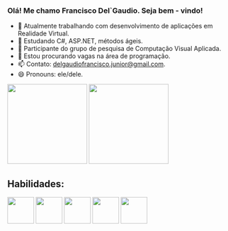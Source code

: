 ### Olá! Me chamo Francisco Del`Gaudio. Seja bem - vindo!

- 🔭 Atualmente trabalhando com desenvolvimento de aplicações em Realidade Virtual.
- 🌱 Estudando C#, ASP.NET, métodos ágeis.
- 👯 Participante do grupo de pesquisa de Computação Visual Aplicada.
- 🤔 Estou procurando vagas na área de programação.
- 📫 Contato: delgaudiofrancisco.junior@gmail.com.
- 😄 Pronouns: ele/dele.

<div>
<img src="https://github-readme-stats.vercel.app/api?username=franciscodelgaudio&include_all_commits=true&count_private=true&show_icons=true&line_height=20&title_color=2B5BBD&icon_color=1124BB&text_color=A1A1A1&bg_color=0,000000,130F40" height="180cm"/>
<img src="https://github-readme-stats.vercel.app/api/top-langs?username=franciscodelgaudio&show_icons=true&locale=en&layout=compact&theme=dark" height="180cm"/>
</div>

<div>
<h2>Habilidades: </h2>
<img src="https://cdn.jsdelivr.net/gh/devicons/devicon@latest/icons/unity/unity-original.svg" height="60" /> 
<img src="https://cdn.jsdelivr.net/gh/devicons/devicon@latest/icons/c/c-original.svg" height="60" /> 
<img src="https://cdn.jsdelivr.net/gh/devicons/devicon@latest/icons/csharp/csharp-original.svg" height="60"/>
<img src="https://cdn.jsdelivr.net/gh/devicons/devicon@latest/icons/cplusplus/cplusplus-original.svg" height="60"/>
<img src="https://cdn.jsdelivr.net/gh/devicons/devicon@latest/icons/java/java-original.svg" height="60"/>    
</div>
